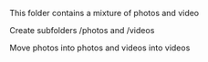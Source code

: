 This folder contains a mixture of photos and video

Create subfolders /photos and /videos

Move photos into photos and videos into videos
